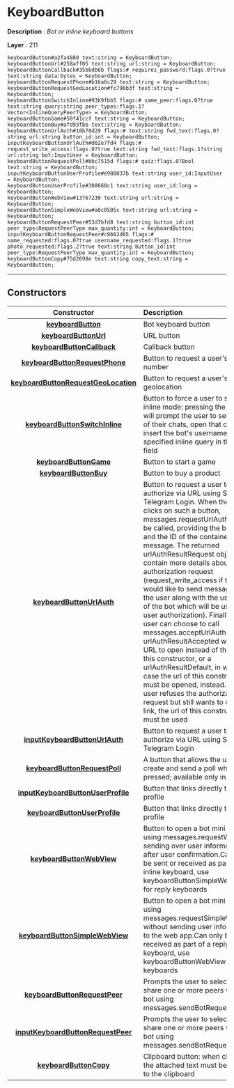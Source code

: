 # KeyboardButton

**Description** : *Bot or inline keyboard buttons*

**Layer** : 211

```tl
keyboardButton#a2fa4880 text:string = KeyboardButton;
keyboardButtonUrl#258aff05 text:string url:string = KeyboardButton;
keyboardButtonCallback#35bbdb6b flags:# requires_password:flags.0?true text:string data:bytes = KeyboardButton;
keyboardButtonRequestPhone#b16a6c29 text:string = KeyboardButton;
keyboardButtonRequestGeoLocation#fc796b3f text:string = KeyboardButton;
keyboardButtonSwitchInline#93b9fbb5 flags:# same_peer:flags.0?true text:string query:string peer_types:flags.1?Vector<InlineQueryPeerType> = KeyboardButton;
keyboardButtonGame#50f41ccf text:string = KeyboardButton;
keyboardButtonBuy#afd93fbb text:string = KeyboardButton;
keyboardButtonUrlAuth#10b78d29 flags:# text:string fwd_text:flags.0?string url:string button_id:int = KeyboardButton;
inputKeyboardButtonUrlAuth#d02e7fd4 flags:# request_write_access:flags.0?true text:string fwd_text:flags.1?string url:string bot:InputUser = KeyboardButton;
keyboardButtonRequestPoll#bbc7515d flags:# quiz:flags.0?Bool text:string = KeyboardButton;
inputKeyboardButtonUserProfile#e988037b text:string user_id:InputUser = KeyboardButton;
keyboardButtonUserProfile#308660c1 text:string user_id:long = KeyboardButton;
keyboardButtonWebView#13767230 text:string url:string = KeyboardButton;
keyboardButtonSimpleWebView#a0c0505c text:string url:string = KeyboardButton;
keyboardButtonRequestPeer#53d7bfd8 text:string button_id:int peer_type:RequestPeerType max_quantity:int = KeyboardButton;
inputKeyboardButtonRequestPeer#c9662d05 flags:# name_requested:flags.0?true username_requested:flags.1?true photo_requested:flags.2?true text:string button_id:int peer_type:RequestPeerType max_quantity:int = KeyboardButton;
keyboardButtonCopy#75d2698e text:string copy_text:string = KeyboardButton;
```

---

## Constructors

| Constructor | Description |
| :---: | :--- |
| [**keyboardButton**](constructor/keyboardButton) | Bot keyboard button |
| [**keyboardButtonUrl**](constructor/keyboardButtonUrl) | URL button |
| [**keyboardButtonCallback**](constructor/keyboardButtonCallback) | Callback button |
| [**keyboardButtonRequestPhone**](constructor/keyboardButtonRequestPhone) | Button to request a user's phone number |
| [**keyboardButtonRequestGeoLocation**](constructor/keyboardButtonRequestGeoLocation) | Button to request a user's geolocation |
| [**keyboardButtonSwitchInline**](constructor/keyboardButtonSwitchInline) | Button to force a user to switch to inline mode: pressing the button will prompt the user to select one of their chats, open that chat and insert the bot's username and the specified inline query in the input field |
| [**keyboardButtonGame**](constructor/keyboardButtonGame) | Button to start a game |
| [**keyboardButtonBuy**](constructor/keyboardButtonBuy) | Button to buy a product |
| [**keyboardButtonUrlAuth**](constructor/keyboardButtonUrlAuth) | Button to request a user to authorize via URL using Seamless Telegram Login. When the user clicks on such a button, messages.requestUrlAuth should be called, providing the button_id and the ID of the container message. The returned urlAuthResultRequest object will contain more details about the authorization request (request_write_access if the bot would like to send messages to the user along with the username of the bot which will be used for user authorization). Finally, the user can choose to call messages.acceptUrlAuth to get a urlAuthResultAccepted with the URL to open instead of the url of this constructor, or a urlAuthResultDefault, in which case the url of this constructor must be opened, instead. If the user refuses the authorization request but still wants to open the link, the url of this constructor must be used |
| [**inputKeyboardButtonUrlAuth**](constructor/inputKeyboardButtonUrlAuth) | Button to request a user to authorize via URL using Seamless Telegram Login |
| [**keyboardButtonRequestPoll**](constructor/keyboardButtonRequestPoll) | A button that allows the user to create and send a poll when pressed; available only in private |
| [**inputKeyboardButtonUserProfile**](constructor/inputKeyboardButtonUserProfile) | Button that links directly to a user profile |
| [**keyboardButtonUserProfile**](constructor/keyboardButtonUserProfile) | Button that links directly to a user profile |
| [**keyboardButtonWebView**](constructor/keyboardButtonWebView) | Button to open a bot mini app using messages.requestWebView, sending over user information after user confirmation.Can only be sent or received as part of an inline keyboard, use keyboardButtonSimpleWebView for reply keyboards |
| [**keyboardButtonSimpleWebView**](constructor/keyboardButtonSimpleWebView) | Button to open a bot mini app using messages.requestSimpleWebView, without sending user information to the web app.Can only be sent or received as part of a reply keyboard, use keyboardButtonWebView for inline keyboards |
| [**keyboardButtonRequestPeer**](constructor/keyboardButtonRequestPeer) | Prompts the user to select and share one or more peers with the bot using messages.sendBotRequestedPeer |
| [**inputKeyboardButtonRequestPeer**](constructor/inputKeyboardButtonRequestPeer) | Prompts the user to select and share one or more peers with the bot using messages.sendBotRequestedPeer |
| [**keyboardButtonCopy**](constructor/keyboardButtonCopy) | Clipboard button: when clicked, the attached text must be copied to the clipboard |